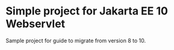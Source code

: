 <h1>Simple project for Jakarta EE 10 Webservlet</h1>

<p>Sample project for guide to migrate from version 8 to 10.</p>
